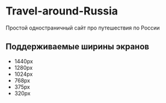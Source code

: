 # Travel-around-Russia
Простой одностраничный сайт про путешествия по России

## Поддерживаемые ширины экранов
- 1440px
- 1280px
- 1024px
- 768px
- 375px
- 320px
    

